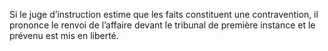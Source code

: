 Si le juge d’instruction estime que les faits constituent une contravention, il prononce le renvoi de l’affaire devant le tribunal de première instance et le prévenu est mis en liberté.